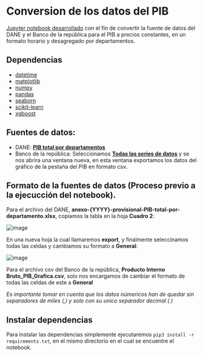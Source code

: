 # Conversion de los datos del PIB
[Jupyter notebook desarrollado](https://github.com/demarchenac/PIB_dataset_conversion/blob/main/PIB%20Centralized.ipynb) con el fin de convertir la fuente de datos del DANE y el Banco de la república para el PIB a precios constantes, en un formato horario y desagregado por departamentos.

## Dependencias
- [datetime](https://github.com/zopefoundation/DateTime)
- [matplotlib](https://matplotlib.org/)
- [numpy](https://numpy.org/)
- [pandas](https://pandas.pydata.org/)
- [seaborn](https://seaborn.pydata.org/)
- [scikit-learn](https://scikit-learn.org/stable/#)
- [xgboost](https://github.com/dmlc/xgboost)

## Fuentes de datos:
- DANE: **[PIB total por departamentos](https://www.dane.gov.co/index.php/estadisticas-por-tema/cuentas-nacionales/cuentas-nacionales-departamentales)**
- Banco de la república: Seleccionamos **[Todas las series de datos](https://www.banrep.gov.co/es/estadisticas/producto-interno-bruto-pib)** y se nos abrira una ventana nueva, en esta ventana exportamos los datos del gráfico de la pestaña del PIB en formato csv.

## Formato de la fuentes de datos (Proceso previo a la ejecucción del notebook).

Para el archivo del DANE, **anexo-{YYYY}-provisional-PIB-total-por-departamento.xlsx**, copiamos la tabla en la hoja **Cuadro 2**:

![image](https://user-images.githubusercontent.com/20970325/167273990-2c2c133c-a3ba-4d53-b70e-489f8ca19445.png)


En una nueva hoja la cual llamaremos **export**, y finalmente seleccinamos todas las celdas y cambiamos su formato a **General**:

![image](https://user-images.githubusercontent.com/20970325/167274236-1f197285-bd5b-41cc-97b4-0bdf4f764a45.png)

Para el archivo csv del Banco de la república, **Producto Interno Bruto_PIB_Grafica.csv**, solo nos encargamos de cambiar el formato de todas las celdas de este a **General**

*Es importante tomar en cuenta que los datos númericos han de quedar sin separadores de miles (,) y  solo con su unico separador decimal (.)*


## Instalar dependencias
Para instalar las dependencias simplemente ejecutaremos `pip3 install -r requirements.txt`, en el mismo directorio en el cual se encuentre el notebook.
